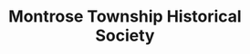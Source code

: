---
layout: repo
title: "Montrose Township Historical Society"
id: 12238
permalink: repos/12238/
---
